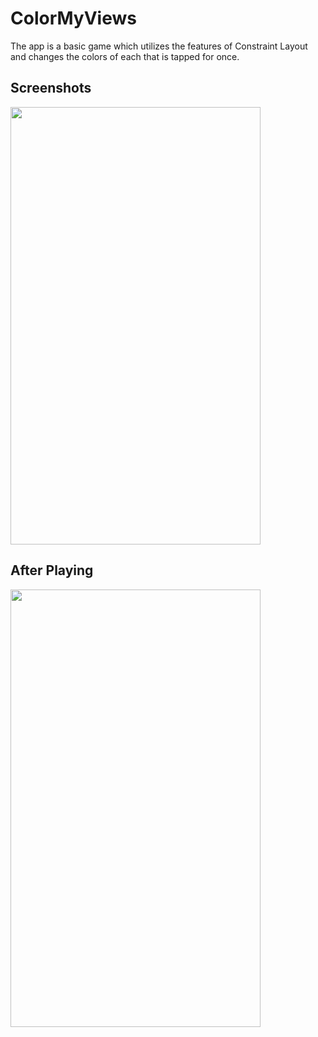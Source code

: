 # ColorMyViews

The app is a basic game which utilizes the features of Constraint Layout and changes the colors of each that is tapped for once.

## Screenshots
<img src="https://user-images.githubusercontent.com/56679221/96500402-6aa68d00-126c-11eb-8f36-89c5b52b1063.jpeg" width="400" height="700"/>

## After Playing

<img src="https://user-images.githubusercontent.com/56679221/96500396-68dcc980-126c-11eb-80ae-5d28005db771.jpeg" width="400" height="700"/>
